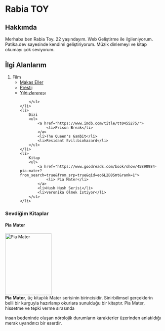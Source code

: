 <h1>Rabia TOY</h1> 
<H2>Hakkımda</H2>
Merhaba ben Rabia Toy. 22 yaşındayım. Web Geliştirme ile ilgileniyorum. Patika.dev sayesinde kendimi geliştiriyorum. Müzik dinlemeyi ve kitap okumayı çok seviyorum. 
<h2>İlgi Alanlarım</h2>
<ol>
    <li>
        Film
        <ul>
            <a href="imdb.com/title/tt0099487/">
                <li>Makas Eller</li>
            </a>
        <a href="https://www.imdb.com/title/tt0482571/">
            <li>Prestij</li>
        </a>
        <a href="https://www.imdb.com/title/tt0816692/">
            <li>Yıldızlararası</li>
        </a>

        </ul>
    </li>
    <li>
        Dizi
        <ul>
            <a href="https://www.imdb.com/title/tt0455275/">
                <li>Prison Break</li>
            </a>
            <li>The Queen's Gambit</li>
            <li>Residant Evil:biohazard</li>
        </ul>
    </li>
    <li>
        Kitap
        <ul>
            <a href="https://www.goodreads.com/book/show/45890984-pia-mater?from_search=true&from_srp=true&qid=eo6L2D8Smt&rank=1">
                <li> Pia Mater</li> 
            </a>
            <li>Hush Hush Serisi</li>
            <li>Veronika Ölmek İstiyor</li>
        </ul>
    </li>
</ol>
<!-- Kitap hakkında bilgi verilen kısım. -->
<h3>Sevdiğim Kitaplar</h3>
<h4>Pia Mater</h4>
<img src="../Patika ödev/image/kapak.jpg" width="150" height="200" alt="Pia Mater">
<br>
<b>Pia Mater</b>, üç kitaplık Mater serisinin birincisidir. Sinirbilimsel gerçeklerin belli bir kurguyla hazırlanıp okurlara sunulduğu bir kitaptır. Pia Mater, hissetme ve tepki verme sırasında <p>insan bedeninde oluşan nörolojik durumların karakterler üzerinden anlatıldığı merak uyandırıcı bir eserdir.</p>  